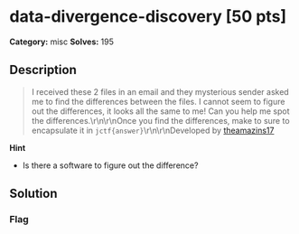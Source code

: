# data-divergence-discovery [50 pts]

**Category:** misc
**Solves:** 195

## Description
>I received these 2 files in an email and they mysterious sender asked me to find the differences between the files. I cannot seem to figure out the differences, it looks all the same to me! Can you help me spot the differences.\r\n\r\nOnce you find the differences, make to sure to encapsulate it in `jctf{answer}`\r\n\r\nDeveloped by [theamazins17](https://github.com/theamazins17)

**Hint**
* Is there a software to figure out the difference?

## Solution

### Flag

